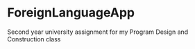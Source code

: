 # ForeignLanguageApp
Second year university assignment for my Program Design and Construction class
